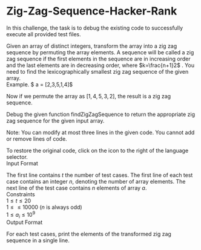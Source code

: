 # Zig-Zag-Sequence-Hacker-Rank
In this challenge, the task is to debug the existing code to successfully execute all provided test files.

Given an array of  distinct integers, transform the array into a zig zag sequence by permuting the array elements. A sequence will be called a zig zag sequence if the first  elements in the sequence are in increasing order and the last  elements are in decreasing order, where $k=\frac{n+1}2$ . You need to find the lexicographically smallest zig zag sequence of the given array.  
Example.
$ a = [2,3,5,1,4]$  

Now if we permute the array as $[1,4,5,3,2]$, the result is a zig zag sequence.

Debug the given function findZigZagSequence to return the appropriate zig zag sequence for the given input array.

Note: You can modify at most three lines in the given code. You cannot add or remove lines of code.

To restore the original code, click on the icon to the right of the language selector.  
Input Format

The first line contains $t$ the number of test cases. The first line of each test case contains an integer $n$, denoting the number of array elements. The next line of the test case contains $n$ elements of array $a$.  
Constraints  
$1 \leq t \leq 20$  
$1 \leq \leq 10000$ ($n$ is always odd)  
$1 \leq a_i \leq 10^9$  
Output Format

For each test cases, print the elements of the transformed zig zag sequence in a single line.
